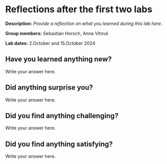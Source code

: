 # Reflections after the first two labs

**Description:** _Provide a reflection on what you learned during this lab here._

**Group members:** Sebastian Horsch, Anna Vítová

**Lab dates:** 2.October and 15.October 2024

## Have you learned anything new?

Write your answer here. 

## Did anything surprise you?

Write your answer here. 

## Did you find anything challenging?

Write your answer here. 

## Did you find anything satisfying?

Write your answer here.
